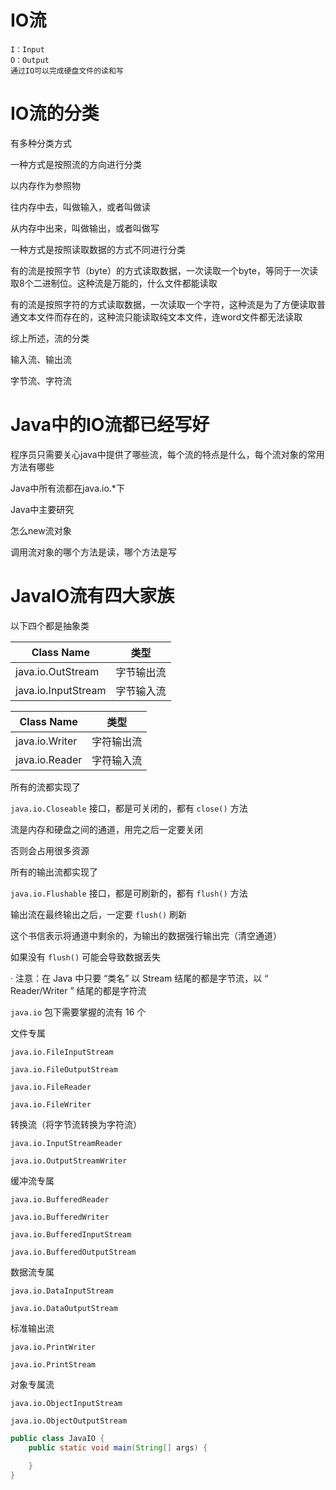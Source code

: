 # IO流

```
I：Input
O：Output
通过IO可以完成硬盘文件的读和写
```

# IO流的分类

有多种分类方式

一种方式是按照流的方向进行分类

以内存作为参照物

往内存中去，叫做输入，或者叫做读

从内存中出来，叫做输出，或者叫做写

 

一种方式是按照读取数据的方式不同进行分类

有的流是按照字节（byte）的方式读取数据，一次读取一个byte，等同于一次读取8个二进制位。这种流是万能的，什么文件都能读取

有的流是按照字符的方式读取数据，一次读取一个字符，这种流是为了方便读取普通文本文件而存在的，这种流只能读取纯文本文件，连word文件都无法读取

综上所述，流的分类

输入流、输出流

字节流、字符流

# Java中的IO流都已经写好

程序员只需要关心java中提供了哪些流，每个流的特点是什么，每个流对象的常用方法有哪些

 

Java中所有流都在java.io.*下

 

Java中主要研究

怎么new流对象

调用流对象的哪个方法是读，哪个方法是写

 

# JavaIO流有四大家族

以下四个都是抽象类

| Class Name | 类型 |
| ------------------- | ---------- |
| java.io.OutStream   | 字节输出流 |
| java.io.InputStream | 字节输入流 |

 

| Class Name | 类型 |
| -------------- | ---------- |
| java.io.Writer | 字符输出流 |
| java.io.Reader | 字符输入流 |

 

所有的流都实现了

`java.io.Closeable` 接口，都是可关闭的，都有 `close()` 方法

流是内存和硬盘之间的通道，用完之后一定要关闭

否则会占用很多资源

 

所有的输出流都实现了

`java.io.Flushable` 接口，都是可刷新的，都有 `flush()` 方法

输出流在最终输出之后，一定要 `flush()` 刷新

这个书信表示将通道中剩余的，为输出的数据强行输出完（清空通道）

如果没有 `flush()` 可能会导致数据丢失

 

·    注意：在 Java 中只要 “类名” 以 Stream 结尾的都是字节流，以 “ Reader/Writer ” 结尾的都是字符流

 

`java.io` 包下需要掌握的流有 16 个

文件专属

`java.io.FileInputStream`

`java.io.FileOutputStream`

`java.io.FileReader`

`java.io.FileWriter`

 

转换流（将字节流转换为字符流）

`java.io.InputStreamReader`

`java.io.OutputStreamWriter`

 

缓冲流专属

`java.io.BufferedReader`

`java.io.BufferedWriter`

`java.io.BufferedInputStream`

`java.io.BufferedOutputStream`

 

数据流专属

`java.io.DataInputStream`

`java.io.DataOutputStream`

 

标准输出流

`java.io.PrintWriter`

`java.io.PrintStream`

 

对象专属流

`java.io.ObjectInputStream`

`java.io.ObjectOutputStream`

```Java
public class JavaIO {
    public static void main(String[] args) {
        
    }
}
```

